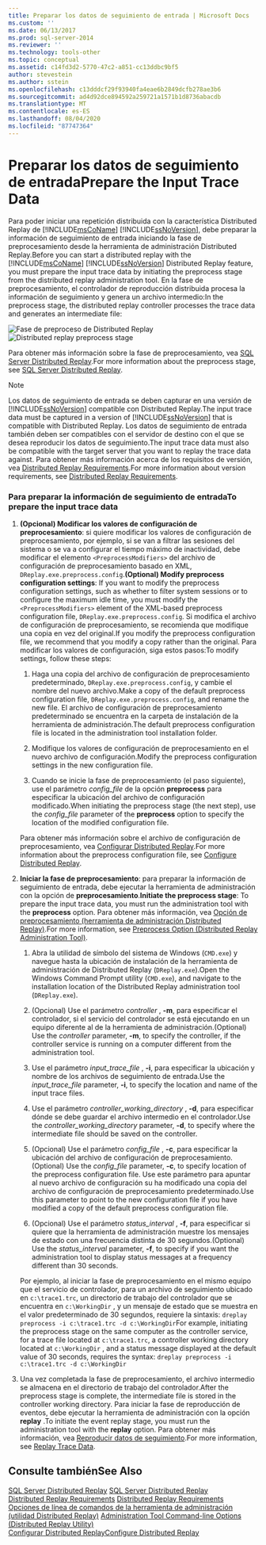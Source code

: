```yaml
---
title: Preparar los datos de seguimiento de entrada | Microsoft Docs
ms.custom: ''
ms.date: 06/13/2017
ms.prod: sql-server-2014
ms.reviewer: ''
ms.technology: tools-other
ms.topic: conceptual
ms.assetid: c14fd3d2-5770-47c2-a851-cc13ddbc9bf5
author: stevestein
ms.author: sstein
ms.openlocfilehash: c13dddcf29f93940fa4eae6b2849dcfb278ae3b6
ms.sourcegitcommit: ad4d92dce894592a259721a1571b1d8736abacdb
ms.translationtype: MT
ms.contentlocale: es-ES
ms.lasthandoff: 08/04/2020
ms.locfileid: "87747364"
---
```

# <a name="prepare-the-input-trace-data"></a><span data-ttu-id="9dca9-102">Preparar los datos de seguimiento de entrada</span><span class="sxs-lookup"><span data-stu-id="9dca9-102">Prepare the Input Trace Data</span></span>
  <span data-ttu-id="9dca9-103">Para poder iniciar una repetición distribuida con la característica Distributed Replay de [!INCLUDE[msCoName](../../includes/msconame-md.md)] [!INCLUDE[ssNoVersion](../../../includes/ssnoversion-md.md)], debe preparar la información de seguimiento de entrada iniciando la fase de preprocesamiento desde la herramienta de administración Distributed Replay.</span><span class="sxs-lookup"><span data-stu-id="9dca9-103">Before you can start a distributed replay with the [!INCLUDE[msCoName](../../includes/msconame-md.md)] [!INCLUDE[ssNoVersion](../../../includes/ssnoversion-md.md)] Distributed Replay feature, you must prepare the input trace data by initiating the preprocess stage from the distributed replay administration tool.</span></span> <span data-ttu-id="9dca9-104">En la fase de preprocesamiento, el controlador de reproducción distribuida procesa la información de seguimiento y genera un archivo intermedio:</span><span class="sxs-lookup"><span data-stu-id="9dca9-104">In the preprocess stage, the distributed replay controller processes the trace data and generates an intermediate file:</span></span>  
  
 <span data-ttu-id="9dca9-105">![Fase de preproceso de Distributed Replay](../../database-engine/media/preprocess.gif "Fase de preproceso de Distributed Replay")</span><span class="sxs-lookup"><span data-stu-id="9dca9-105">![Distributed replay preprocess stage](../../database-engine/media/preprocess.gif "Distributed replay preprocess stage")</span></span>  
  
 <span data-ttu-id="9dca9-106">Para obtener más información sobre la fase de preprocesamiento, vea [SQL Server Distributed Replay](sql-server-distributed-replay.md).</span><span class="sxs-lookup"><span data-stu-id="9dca9-106">For more information about the preprocess stage, see [SQL Server Distributed Replay](sql-server-distributed-replay.md).</span></span>  
  
> [!NOTE]  
>  <span data-ttu-id="9dca9-107">Los datos de seguimiento de entrada se deben capturar en una versión de [!INCLUDE[ssNoVersion](../../../includes/ssnoversion-md.md)] compatible con Distributed Replay.</span><span class="sxs-lookup"><span data-stu-id="9dca9-107">The input trace data must be captured in a version of [!INCLUDE[ssNoVersion](../../../includes/ssnoversion-md.md)] that is compatible with Distributed Replay.</span></span> <span data-ttu-id="9dca9-108">Los datos de seguimiento de entrada también deben ser compatibles con el servidor de destino con el que se desea reproducir los datos de seguimiento.</span><span class="sxs-lookup"><span data-stu-id="9dca9-108">The input trace data must also be compatible with the target server that you want to replay the trace data against.</span></span> <span data-ttu-id="9dca9-109">Para obtener más información acerca de los requisitos de versión, vea [Distributed Replay Requirements](distributed-replay-requirements.md).</span><span class="sxs-lookup"><span data-stu-id="9dca9-109">For more information about version requirements, see [Distributed Replay Requirements](distributed-replay-requirements.md).</span></span>  
  
### <a name="to-prepare-the-input-trace-data"></a><span data-ttu-id="9dca9-110">Para preparar la información de seguimiento de entrada</span><span class="sxs-lookup"><span data-stu-id="9dca9-110">To prepare the input trace data</span></span>  
  
1.  <span data-ttu-id="9dca9-111">**(Opcional) Modificar los valores de configuración de preprocesamiento**: si quiere modificar los valores de configuración de preprocesamiento, por ejemplo, si se van a filtrar las sesiones del sistema o se va a configurar el tiempo máximo de inactividad, debe modificar el elemento `<PreprocessModifiers>` del archivo de configuración de preprocesamiento basado en XML, `DReplay.exe.preprocess.config`.</span><span class="sxs-lookup"><span data-stu-id="9dca9-111">**(Optional) Modify preprocess configuration settings**: If you want to modify the preprocess configuration settings, such as whether to filter system sessions or to configure the maximum idle time, you must modify the `<PreprocessModifiers>` element of the XML-based preprocess configuration file, `DReplay.exe.preprocess.config`.</span></span> <span data-ttu-id="9dca9-112">Si modifica el archivo de configuración de preprocesamiento, se recomienda que modifique una copia en vez del original.</span><span class="sxs-lookup"><span data-stu-id="9dca9-112">If you modify the preprocess configuration file, we recommend that you modify a copy rather than the original.</span></span> <span data-ttu-id="9dca9-113">Para modificar los valores de configuración, siga estos pasos:</span><span class="sxs-lookup"><span data-stu-id="9dca9-113">To modify settings, follow these steps:</span></span>  
  
    1.  <span data-ttu-id="9dca9-114">Haga una copia del archivo de configuración de preprocesamiento predeterminado, `DReplay.exe.preprocess.config`, y cambie el nombre del nuevo archivo.</span><span class="sxs-lookup"><span data-stu-id="9dca9-114">Make a copy of the default preprocess configuration file, `DReplay.exe.preprocess.config`, and rename the new file.</span></span> <span data-ttu-id="9dca9-115">El archivo de configuración de preprocesamiento predeterminado se encuentra en la carpeta de instalación de la herramienta de administración.</span><span class="sxs-lookup"><span data-stu-id="9dca9-115">The default preprocess configuration file is located in the administration tool installation folder.</span></span>  
  
    2.  <span data-ttu-id="9dca9-116">Modifique los valores de configuración de preprocesamiento en el nuevo archivo de configuración.</span><span class="sxs-lookup"><span data-stu-id="9dca9-116">Modify the preprocess configuration settings in the new configuration file.</span></span>  
  
    3.  <span data-ttu-id="9dca9-117">Cuando se inicie la fase de preprocesamiento (el paso siguiente), use el parámetro *config_file* de la opción **preprocess** para especificar la ubicación del archivo de configuración modificado.</span><span class="sxs-lookup"><span data-stu-id="9dca9-117">When initiating the preprocess stage (the next step), use the *config_file* parameter of the **preprocess** option to specify the location of the modified configuration file.</span></span>  
  
     <span data-ttu-id="9dca9-118">Para obtener más información sobre el archivo de configuración de preprocesamiento, vea [Configurar Distributed Replay](configure-distributed-replay.md).</span><span class="sxs-lookup"><span data-stu-id="9dca9-118">For more information about the preprocess configuration file, see [Configure Distributed Replay](configure-distributed-replay.md).</span></span>  
  
2.  <span data-ttu-id="9dca9-119">**Iniciar la fase de preprocesamiento**: para preparar la información de seguimiento de entrada, debe ejecutar la herramienta de administración con la opción de **preprocesamiento**.</span><span class="sxs-lookup"><span data-stu-id="9dca9-119">**Initiate the preprocess stage**: To prepare the input trace data, you must run the administration tool with the **preprocess** option.</span></span> <span data-ttu-id="9dca9-120">Para obtener más información, vea [Opción de preprocesamiento &#40;herramienta de administración Distributed Replay&#41;](preprocess-option-distributed-replay-administration-tool.md).</span><span class="sxs-lookup"><span data-stu-id="9dca9-120">For more information, see [Preprocess Option &#40;Distributed Replay Administration Tool&#41;](preprocess-option-distributed-replay-administration-tool.md).</span></span>  
  
    1.  <span data-ttu-id="9dca9-121">Abra la utilidad de símbolo del sistema de Windows (`CMD.exe`) y navegue hasta la ubicación de instalación de la herramienta de administración de Distributed Replay (`DReplay.exe`).</span><span class="sxs-lookup"><span data-stu-id="9dca9-121">Open the Windows Command Prompt utility (`CMD.exe`), and navigate to the installation location of the Distributed Replay administration tool (`DReplay.exe`).</span></span>  
  
    2.  <span data-ttu-id="9dca9-122">(Opcional) Use el parámetro *controller* , **-m**, para especificar el controlador, si el servicio del controlador se está ejecutando en un equipo diferente al de la herramienta de administración.</span><span class="sxs-lookup"><span data-stu-id="9dca9-122">(Optional) Use the *controller* parameter, **-m**, to specify the controller, if the controller service is running on a computer different from the administration tool.</span></span>  
  
    3.  <span data-ttu-id="9dca9-123">Use el parámetro *input_trace_file* , **-i**, para especificar la ubicación y nombre de los archivos de seguimiento de entrada.</span><span class="sxs-lookup"><span data-stu-id="9dca9-123">Use the *input_trace_file* parameter, **-i**, to specify the location and name of the input trace files.</span></span>  
  
    4.  <span data-ttu-id="9dca9-124">Use el parámetro *controller_working_directory* , **-d**, para especificar dónde se debe guardar el archivo intermedio en el controlador.</span><span class="sxs-lookup"><span data-stu-id="9dca9-124">Use the *controller_working_directory* parameter, **-d**, to specify where the intermediate file should be saved on the controller.</span></span>  
  
    5.  <span data-ttu-id="9dca9-125">(Opcional) Use el parámetro *config_file* , **-c**, para especificar la ubicación del archivo de configuración de preprocesamiento.</span><span class="sxs-lookup"><span data-stu-id="9dca9-125">(Optional) Use the *config_file* parameter, **-c**, to specify location of the preprocess configuration file.</span></span> <span data-ttu-id="9dca9-126">Use este parámetro para apuntar al nuevo archivo de configuración su ha modificado una copia del archivo de configuración de preprocesamiento predeterminado.</span><span class="sxs-lookup"><span data-stu-id="9dca9-126">Use this parameter to point to the new configuration file if you have modified a copy of the default preprocess configuration file.</span></span>  
  
    6.  <span data-ttu-id="9dca9-127">(Opcional) Use el parámetro *status_interval* , **-f**, para especificar si quiere que la herramienta de administración muestre los mensajes de estado con una frecuencia distinta de 30 segundos.</span><span class="sxs-lookup"><span data-stu-id="9dca9-127">(Optional) Use the *status_interval* parameter, **-f**, to specify if you want the administration tool to display status messages at a frequency different than 30 seconds.</span></span>  
  
     <span data-ttu-id="9dca9-128">Por ejemplo, al iniciar la fase de preprocesamiento en el mismo equipo que el servicio de controlador, para un archivo de seguimiento ubicado en `c:\trace1.trc`, un directorio de trabajo del controlador que se encuentra en `c:\WorkingDir` , y un mensaje de estado que se muestra en el valor predeterminado de 30 segundos, requiere la sintaxis: `dreplay preprocess -i c:\trace1.trc -d c:\WorkingDir`</span><span class="sxs-lookup"><span data-stu-id="9dca9-128">For example, initiating the preprocess stage on the same computer as the controller service, for a trace file located at `c:\trace1.trc`, a controller working directory located at `c:\WorkingDir` , and a status message displayed at the default value of 30 seconds, requires the syntax: `dreplay preprocess -i c:\trace1.trc -d c:\WorkingDir`</span></span>  
  
3.  <span data-ttu-id="9dca9-129">Una vez completada la fase de preprocesamiento, el archivo intermedio se almacena en el directorio de trabajo del controlador.</span><span class="sxs-lookup"><span data-stu-id="9dca9-129">After the preprocess stage is complete, the intermediate file is stored in the controller working directory.</span></span> <span data-ttu-id="9dca9-130">Para iniciar la fase de reproducción de eventos, debe ejecutar la herramienta de administración con la opción **replay** .</span><span class="sxs-lookup"><span data-stu-id="9dca9-130">To initiate the event replay stage, you must run the administration tool with the **replay** option.</span></span> <span data-ttu-id="9dca9-131">Para obtener más información, vea [Reproducir datos de seguimiento](replay-trace-data.md).</span><span class="sxs-lookup"><span data-stu-id="9dca9-131">For more information, see [Replay Trace Data](replay-trace-data.md).</span></span>  
  
## <a name="see-also"></a><span data-ttu-id="9dca9-132">Consulte también</span><span class="sxs-lookup"><span data-stu-id="9dca9-132">See Also</span></span>  
 <span data-ttu-id="9dca9-133">[SQL Server Distributed Replay](sql-server-distributed-replay.md) </span><span class="sxs-lookup"><span data-stu-id="9dca9-133">[SQL Server Distributed Replay](sql-server-distributed-replay.md) </span></span>  
 <span data-ttu-id="9dca9-134">[Distributed Replay Requirements](distributed-replay-requirements.md) </span><span class="sxs-lookup"><span data-stu-id="9dca9-134">[Distributed Replay Requirements](distributed-replay-requirements.md) </span></span>  
 <span data-ttu-id="9dca9-135">[Opciones de línea de comandos de la herramienta de administración &#40;utilidad Distributed Replay&#41;](administration-tool-command-line-options-distributed-replay-utility.md) </span><span class="sxs-lookup"><span data-stu-id="9dca9-135">[Administration Tool Command-line Options &#40;Distributed Replay Utility&#41;](administration-tool-command-line-options-distributed-replay-utility.md) </span></span>  
 [<span data-ttu-id="9dca9-136">Configurar Distributed Replay</span><span class="sxs-lookup"><span data-stu-id="9dca9-136">Configure Distributed Replay</span></span>](configure-distributed-replay.md)  
  
  
